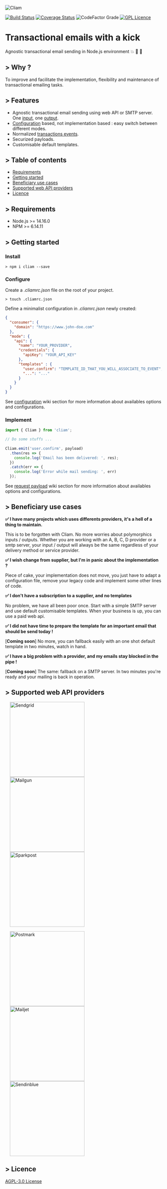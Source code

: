 ![Cliam](https://fab.konfer.be/cliam/images/assets/logo-cliam.png)

[![Build Status](https://travis-ci.com/konfer-be/cliam.svg?token=DmbPFqq91BhwsJKVDsHw&branch=main)](https://travis-ci.com/konfer-be/cliam)
[![Coverage Status](https://coveralls.io/repos/github/konfer-be/cliam/badge.svg?branch=main)](https://coveralls.io/github/konfer-be/cliam?branch=main)
![CodeFactor Grade](https://img.shields.io/codefactor/grade/github/konfer-be/cliam/main)
[![GPL Licence](https://badges.frapsoft.com/os/gpl/gpl.svg?v=103)](https://opensource.org/licenses/gpl-license.php)

# Transactional emails with a kick

Agnostic transactional email sending in Node.js environment :boom: :muscle: :pill:

## > Why ?

To improve and facilitate the implementation, flexibility and maintenance of transactional emailing tasks.

## > Features

- Agnostic transactional email sending using web API or SMTP server. One [input](https://github.com/konfer-be/cliam/wiki/Request-payload), one [output](https://github.com/konfer-be/cliam/wiki/Outputs).
- [Configuration](https://github.com/konfer-be/cliam/wiki/Configuration) based, not implementation based : easy switch between different modes.
- Normalized [transactions events](https://github.com/konfer-be/cliam/wiki/Transactions).
- Securized payloads.
- Customisable default templates.

## > Table of contents

- [Requirements](#requirements)
- [Getting started](#getting-started)
- [Beneficiary use cases](#beneficiary-use-cases)
- [Supported web API providers](#supported-web-api-providers)
- [Licence](#licence)

<h2 id="requirements">> Requirements</h2>

- Node.js >= 14.16.0
- NPM >= 6.14.11

<h2 id="getting-started">> Getting started</h2>

### Install

```shell
> npm i cliam --save
```

### Configure

Create a *.cliamrc.json* file on the root of your project.

```shell
> touch .cliamrc.json
```

Define a minimalist configuration in *.cliamrc.json* newly created:

```json
{
  "consumer": {
    "domain": "https://www.john-doe.com"
  },
  "mode": {
    "api": {
      "name": "YOUR_PROVIDER",
      "credentials": {
        "apiKey": "YOUR_API_KEY"
      },
      "templates" : {
        "user.confirm": "TEMPLATE_ID_THAT_YOU_WILL_ASSOCIATE_TO_EVENT",
        "...": "..."
      }
    }
  }
}
```

See [configuration](https://github.com/konfer-be/cliam/wiki/Configuration) wiki section for more information about availables options and configurations.

### Implement

```javascript
import { Cliam } from 'cliam';

// Do some stuffs ...
  
Cliam.emit('user.confirm', payload)
  .then(res => {
    console.log('Email has been delivered: ', res);
  })
  .catch(err => {
    console.log('Error while mail sending: ', err)
  });
```

See [request payload](https://github.com/konfer-be/cliam/wiki/Request-payload) wiki section for more information about availables options and configurations.

<h2 id="beneficiary-use-cases">> Beneficiary use cases</h2>

**:white_check_mark: I have many projects which uses differents providers, it's a hell of a thing to maintain.**

This is to be forgotten with Cliam. No more worries about polymorphics inputs / outputs. Whether you are working with an A, B, C, D provider or a smtp server, your input / output will always be the same regardless of your delivery method or service provider.

**:white_check_mark: I wish change from supplier, but I'm in panic about the implementation ?**

Piece of cake, your implementation does not move, you just have to adapt a configuration file, remove your legacy code and implement some other lines of code. 

**:white_check_mark: I don't have a subscription to a supplier, and no templates**

No problem, we have all been poor once. Start with a simple SMTP server and use default customisable templates. When your business is up, you can use a paid web api.

**:white_check_mark: I did not have time to prepare the template for an important email that should be send today !**

[**Coming soon**] No more, you can fallback easily with an one shot default template in two minutes, watch in hand.

**:white_check_mark: I have a big problem with a provider, and my emails stay blocked in the pipe !**

[**Coming soon**] The same: fallback on a SMTP server. In two minutes you're ready and your mailing is back in operation.

<h2 id="supported-web-api-providers">> Supported web API providers</h2>

<p>
  <a href="https://sendgrid.com/" target="_blank"><img src="https://fab.konfer.be/cliam/images/providers/sendgrid.png" alt="Sendgrid" width="240px" hspace="15" /></a>
  <a href="https://mailgun.com/" target="_blank"><img src="https://fab.konfer.be/cliam/images/providers/mailgun.png" alt="Mailgun" width="240px" hspace="15" /></a>
  <a href="https://sparkpost.com/" target="_blank"><img src="https://fab.konfer.be/cliam/images/providers/sparkpost.png" alt="Sparkpost" width="240px" hspace="15" /></a>
</p>

<p>
  <a href="https://postmarkapp.com/" target="_blank"><img src="https://fab.konfer.be/cliam/images/providers/postmark.png" alt="Postmark" width="240px" hspace="15" /></a>
  <a href="https://mailjet.com/" target="_blank"><img src="https://fab.konfer.be/cliam/images/providers/mailjet.png" alt="Mailjet" width="240px" hspace="15" /></a>
  <a href="https://www.sendinblue.com/" target="_blank"><img src="https://fab.konfer.be/cliam/images/providers/sendinblue.png" alt="Sendinblue" width="240px" hspace="15" /></a>
</p>

<!--
<p>
  <a href="https://aws.amazon.com/fr/ses/" target="_blank"><img src="https://cdn.cliam.email/images/providers/amazon-ses.png" alt="Amazon SES" width="240px" hspace="15" /></a>
  <a href="https://www.mailersend.com/" target="_blank"><img src="https://cdn.cliam.email/images/providers/mailersend.png" alt="Mailersend" width="240px" hspace="15"/></a>
  <a href="https://mandrillapp.com/" target="_blank"><img src="https://cdn.cliam.email/images/providers/mandrill.png" alt="Mandrill" width="240px" hspace="15" /></a>
</p>
-->

<h2 id="licence">> Licence</h2>

[AGPL-3.0 License](https://github.com/konfer-be/cliam/blob/main/LICENSE)